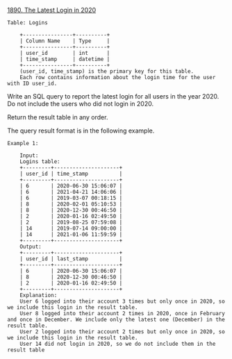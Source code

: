 <a href='https://leetcode.com/problems/the-latest-login-in-2020'>1890. The Latest Login in 2020</a>


	Table: Logins

		+----------------+----------+
		| Column Name    | Type     |
		+----------------+----------+
		| user_id        | int      |
		| time_stamp     | datetime |
		+----------------+----------+
		(user_id, time_stamp) is the primary key for this table.
		Each row contains information about the login time for the user with ID user_id.

 

Write an SQL query to report the latest login for all users in the year 2020. Do not include the users who did not login in 2020.

Return the result table in any order.

The query result format is in the following example.

 

	Example 1:

		Input: 
		Logins table:
		+---------+---------------------+
		| user_id | time_stamp          |
		+---------+---------------------+
		| 6       | 2020-06-30 15:06:07 |
		| 6       | 2021-04-21 14:06:06 |
		| 6       | 2019-03-07 00:18:15 |
		| 8       | 2020-02-01 05:10:53 |
		| 8       | 2020-12-30 00:46:50 |
		| 2       | 2020-01-16 02:49:50 |
		| 2       | 2019-08-25 07:59:08 |
		| 14      | 2019-07-14 09:00:00 |
		| 14      | 2021-01-06 11:59:59 |
		+---------+---------------------+
		Output: 
		+---------+---------------------+
		| user_id | last_stamp          |
		+---------+---------------------+
		| 6       | 2020-06-30 15:06:07 |
		| 8       | 2020-12-30 00:46:50 |
		| 2       | 2020-01-16 02:49:50 |
		+---------+---------------------+
		Explanation: 
		User 6 logged into their account 3 times but only once in 2020, so we include this login in the result table.
		User 8 logged into their account 2 times in 2020, once in February and once in December. We include only the latest one (December) in the result table.
		User 2 logged into their account 2 times but only once in 2020, so we include this login in the result table.
		User 14 did not login in 2020, so we do not include them in the result table
